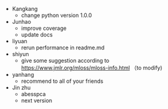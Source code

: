 - Kangkang
  - change python version 1.0.0
- Junhao 
  - improve coverage 
  - update docs
- liyuan
  - rerun performance in readme.md
- shiyun
  - give some suggestion according to https://www.jmlr.org/mloss/mloss-info.html （to modify)
- yanhang
  - recommend to all of your friends 
- Jin zhu
  - abesspca 
  - next version
